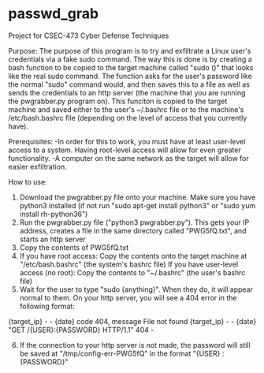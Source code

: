 # passwd_grab
Project for CSEC-473 Cyber Defense Techniques

Purpose:
  The purpose of this program is to try and exfiltrate a Linux user's credentials via a fake sudo command. The way this is done is by creating a bash function to be copied to the target machine called "sudo ()" that looks like the real sudo command. The function asks for the user's password like the normal "sudo" command would, and then saves this to a file as well as sends the credentials to an http server (the machine that you are running the pwgrabber.py program on). This funciton is copied to the target machine and saved either to the user's ~/.bashrc file or to the machine's /etc/bash.bashrc file (depending on the level of access that you currently have). 
  
Prerequisites:
  -In order for this to work, you must have at least user-level access to a system. Having root-level access will allow for even greater functionality.
  -A computer on the same network as the target will allow for easier exfiltration.
  
How to use:
  1. Download the pwgrabber.py file onto your machine. Make sure you have python3 installed (if not run "sudo apt-get install python3" or "sudo yum install rh-python36")
  2. Run the pwgrabber.py file ("python3 pwgrabber.py"). This gets your IP address, creates a file in the same directory called "PWG5fQ.txt", and starts an http server
  3. Copy the contents of PWG5fQ.txt
  4. If you have root access:
       Copy the contents onto the target machine at "/etc/bash.bashrc" (the system's bashrc file)
     If you have user-level access (no root):
       Copy the contents to "~/.bashrc" (the user's bashrc file)
  5. Wait for the user to type "sudo {anything}". When they do, it will appear normal to them. On your http server, you will see a 404 error in the following format:
  
{target_ip} - - {date} code 404, message File not found
{target_ip} - - {date} "GET /{USER}:{PASSWORD} HTTP/1.1" 404 -

  6. If the connection to your http server is not made, the password will still be saved at "/tmp/config-err-PWG5fQ" in the format "{USER} : {PASSWORD}"
